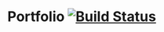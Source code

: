 # Portfolio [![Build Status](https://travis-ci.org/abhisharkjangir/portfolio.svg?branch=master)](https://travis-ci.org/abhisharkjangir/portfolio)
